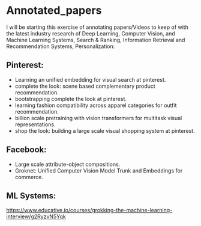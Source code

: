 # Annotated_papers

I will be starting this exercise of annotating papers/Videos to keep of with the latest industry research of Deep Learning, Computer Vision, and Machine Learning Systems, Search & Ranking, Information Retrieval and Recommendation Systems, Personalization:


## Pinterest:

- Learning an unified embedding for visual search at pinterest.
- complete the look: scene based complementary product recommendation.
- bootstrapping complete the look at pinterest.
- learning fashion compatibility across apparel categories for outfit recommendation.
- billion scale pretraining with vision transformers for multitask visual representations.
- shop the look: building a large scale visual shopping system at pinterest.


## Facebook:

- Large scale attribute-object compositions.
- Groknet: Unified Computer Vision Model Trunk and Embeddings for commerce.

## ML Systems:

https://www.educative.io/courses/grokking-the-machine-learning-interview/g2RyzvN5Yqk

